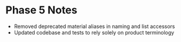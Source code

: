 # Phase 5 Notes
- Removed deprecated material aliases in naming and list accessors
- Updated codebase and tests to rely solely on product terminology
